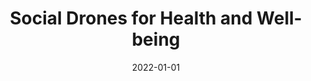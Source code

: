 ---
title: "Social Drones for Health and Well-being"
collection: publications
permalink: /publication/2022-01-01-Social-Drones-for-Health-and-Well-being
date: 2022-01-01
venue: 'In the proceedings of Adjunct Proceedings of the 2022 Nordic Human-Computer Interaction Conference'
citation: ' Mohammad Obaid,  K{\i}van{\c{c}} Tatar,  Mikael Wiberg,  Alan Said,  Mattias Rost,  Alexandra Weilenmann,  Wafa Johal,  Friederike Eyssel, &quot;Social Drones for Health and Well-being.&quot; In the proceedings of Adjunct Proceedings of the 2022 Nordic Human-Computer Interaction Conference, 2022.'
---